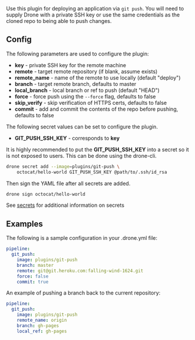 Use this plugin for deploying an application via `git push`. You will need to
supply Drone with a private SSH key or use the same credentials as the cloned
repo to being able to push changes.

## Config

The following parameters are used to configure the plugin:

* **key** - private SSH key for the remote machine
* **remote** - target remote repository (if blank, assume exists)
* **remote_name** - name of the remote to use locally (default "deploy")
* **branch** - target remote branch, defaults to master
* **local_branch** - local branch or ref to push (default "HEAD")
* **force** - force push using the `--force` flag, defaults to false
* **skip_verify** - skip verification of HTTPS certs, defaults to false
* **commit** - add and commit the contents of the repo before pushing, defaults to false

The following secret values can be set to configure the plugin.

* **GIT_PUSH_SSH_KEY** - corresponds to **key**

It is highly recommended to put the **GIT_PUSH_SSH_KEY** into a secret so it is
not exposed to users. This can be done using the drone-cli.

```bash
drone secret add --image=plugins/git-push \
    octocat/hello-world GIT_PUSH_SSH_KEY @path/to/.ssh/id_rsa
```

Then sign the YAML file after all secrets are added.

```bash
drone sign octocat/hello-world
```

See [secrets](http://readme.drone.io/0.5/usage/secrets/) for additional
information on secrets

## Examples

The following is a sample configuration in your .drone.yml file:

```yaml
pipeline:
  git_push:
    image: plugins/git-push
    branch: master
    remote: git@git.heroku.com:falling-wind-1624.git
    force: false
    commit: true
```

An example of pushing a branch back to the current repository:

```yaml
pipeline:
  git_push:
    image: plugins/git-push
    remote_name: origin
    branch: gh-pages
    local_ref: gh-pages
```
